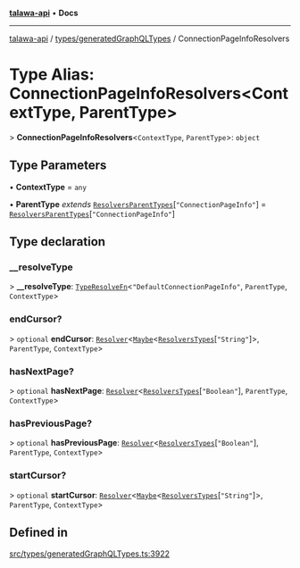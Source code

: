 [**talawa-api**](../../../README.md) • **Docs**

***

[talawa-api](../../../modules.md) / [types/generatedGraphQLTypes](../README.md) / ConnectionPageInfoResolvers

# Type Alias: ConnectionPageInfoResolvers\<ContextType, ParentType\>

\> **ConnectionPageInfoResolvers**\<`ContextType`, `ParentType`\>: `object`

## Type Parameters

• **ContextType** = `any`

• **ParentType** *extends* [`ResolversParentTypes`](ResolversParentTypes.md)\[`"ConnectionPageInfo"`\] = [`ResolversParentTypes`](ResolversParentTypes.md)\[`"ConnectionPageInfo"`\]

## Type declaration

### \_\_resolveType

\> **\_\_resolveType**: [`TypeResolveFn`](TypeResolveFn.md)\<`"DefaultConnectionPageInfo"`, `ParentType`, `ContextType`\>

### endCursor?

\> `optional` **endCursor**: [`Resolver`](Resolver.md)\<[`Maybe`](Maybe.md)\<[`ResolversTypes`](ResolversTypes.md)\[`"String"`\]\>, `ParentType`, `ContextType`\>

### hasNextPage?

\> `optional` **hasNextPage**: [`Resolver`](Resolver.md)\<[`ResolversTypes`](ResolversTypes.md)\[`"Boolean"`\], `ParentType`, `ContextType`\>

### hasPreviousPage?

\> `optional` **hasPreviousPage**: [`Resolver`](Resolver.md)\<[`ResolversTypes`](ResolversTypes.md)\[`"Boolean"`\], `ParentType`, `ContextType`\>

### startCursor?

\> `optional` **startCursor**: [`Resolver`](Resolver.md)\<[`Maybe`](Maybe.md)\<[`ResolversTypes`](ResolversTypes.md)\[`"String"`\]\>, `ParentType`, `ContextType`\>

## Defined in

[src/types/generatedGraphQLTypes.ts:3922](https://github.com/PalisadoesFoundation/talawa-api/blob/5e38dbf44e47f2fc703410fad29ab5c8f7f26c77/src/types/generatedGraphQLTypes.ts#L3922)
